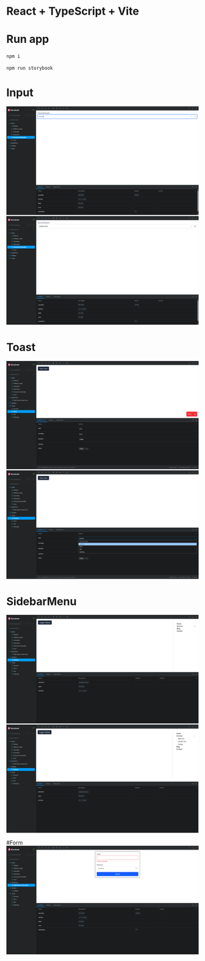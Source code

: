 # React + TypeScript + Vite

# Run app
```bash
npm i
```
```bash
npm run storybook
```


# Input
![Demo](./public/input1.png)
![Demo](./public/input2.png)

# Toast
![Demo](./public/toast1.png)
![Demo](./public/toast2.png)

# SidebarMenu
![Demo](./public/sidebar1.png)
![Demo](./public/sidebar2.png)

#Form
![Demo](./public/form.png)
